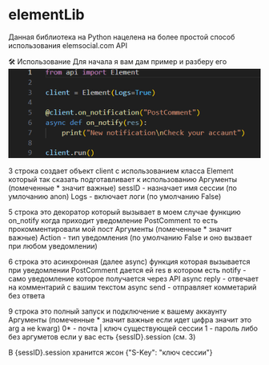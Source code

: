 # elementLib
Данная библиотека на Python нацелена на более простой способ использования elemsocial.com API

🛠 Использование
Для начала я вам дам пример и разберу его
![Пример](images/пример1.png)

3 строка создает объект client с использованием класса Element который так сказать подготавливает к использованию
Аргументы (помеченные * значит важные)
sessID - назначает имя сессии (по умлочанию anon)
Logs - включает логи (по умолчанию False)

5 строка это декоратор который вызывает в моем случае функцию on_notify когда приходит уведомление PostComment то есть прокомментировали мой пост
Аргументы (помеченные * значит важные)
Action - тип уведомления (по умолчанию False и оно вызвает при любом уведомлении)

6 строка это асинхронная (далее async) функция которая вызывается при уведомлении PostComment дается ей res в котором есть
notify - само уведомление которое получается через API
async reply - отвечает на комментарий с вашим текстом
async send - отправляет комметарий без ответа

9 строка это полный запуск и подключение к вашему аккаунту
Аргументы (помеченные * значит важные если идет цифра значит это arg а не kwarg)
0* - почта | ключ существующей сессии
1 - пароль
либо без аргуметов если у вас есть {sessID}.session (см. 3)

В {sessID}.session хранится жсон
{"S-Key": "ключ сессии"}
